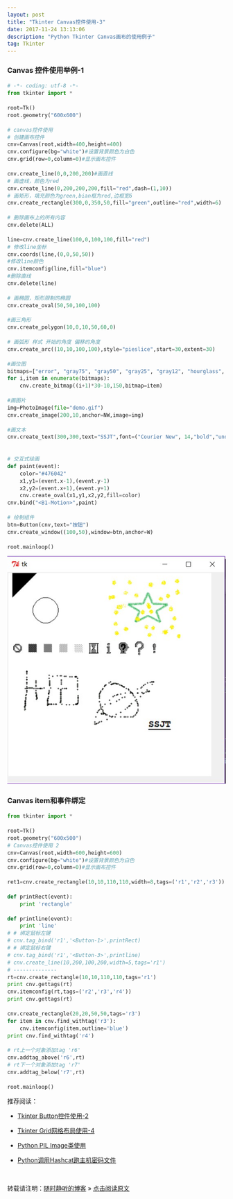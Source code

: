 ```yaml
--- 
layout: post
title: "Tkinter Canvas控件使用-3"
date: 2017-11-24 13:13:06 
description: "Python Tkinter Canvas画布的使用例子"
tag: Tkinter
---
```


### Canvas 控件使用举例-1

```Python
# -*- coding: utf-8 -*-
from tkinter import *

root=Tk()
root.geometry("600x600")

# canvas控件使用
# 创建画布控件
cnv=Canvas(root,width=400,height=400)
cnv.configure(bg="white")#设置背景颜色为白色
cnv.grid(row=0,column=0)#显示画布控件

cnv.create_line(0,0,200,200)#画直线
# 画虚线，颜色为red
cnv.create_line(0,200,200,200,fill="red",dash=(1,10))
# 画矩形，填充颜色为green,bian框为red,边框宽6
cnv.create_rectangle(300,0,350,50,fill="green",outline="red",width=6)

# 删除画布上的所有内容
cnv.delete(ALL)

line=cnv.create_line(100,0,100,100,fill="red")
# 修改line坐标
cnv.coords(line,(0,0,50,50))
#修改line颜色
cnv.itemconfig(line,fill="blue")
#删除直线
cnv.delete(line)

# 画椭圆，矩形限制的椭圆
cnv.create_oval(50,50,100,100)

#画三角形
cnv.create_polygon(10,0,10,50,60,0)

# 画弧形 样式 开始的角度 偏移的角度
cnv.create_arc((10,10,100,100),style="pieslice",start=30,extent=30)

#画位图
bitmaps=["error", "gray75", "gray50", "gray25", "gray12", "hourglass", "info", "questhead", "question", "warning"]
for i,item in enumerate(bitmaps):
    cnv.create_bitmap((i+1)*30-10,150,bitmap=item)

#画图片
img=PhotoImage(file="demo.gif")
cnv.create_image(200,10,anchor=NW,image=img)

#画文本
cnv.create_text(300,300,text="SSJT",font=("Courier New", 14,"bold","underline"))


# 交互式绘画
def paint(event):
    color="#476042"
    x1,y1=(event.x-1),(event.y-1)
    x2,y2=(event.x+1),(event.y+1)
    cnv.create_oval(x1,y1,x2,y2,fill=color)
cnv.bind("<B1-Motion>",paint)

# 绘制组件
btn=Button(cnv,text="按钮")
cnv.create_window((100,50),window=btn,anchor=W)

root.mainloop()
```

<img src="/images/posts/Python/Tkinter/Canvas/Tkinter_Canvas_1.jpg" >

### Canvas item和事件绑定
```Python
from tkinter import *

root=Tk()
root.geometry("600x500")
# Canvas控件使用 2
cnv=Canvas(root,width=600,height=600)
cnv.configure(bg="white")#设置背景颜色为白色
cnv.grid(row=0,column=0)#显示画布控件

ret1=cnv.create_rectangle(10,10,110,110,width=8,tags=('r1','r2','r3'))

def printRect(event):
    print 'rectangle'

def printline(event):
    print 'line'
# # 绑定鼠标左键
# cnv.tag_bind('r1','<Button-1>',printRect)
# # 绑定鼠标右键
# cnv.tag_bind('r1','<Button-3>',printline)
# cnv.create_line(10,200,100,200,width=5,tags='r1')
# --------------
rt=cnv.create_rectangle(10,10,110,110,tags='r1')
print cnv.gettags(rt)
cnv.itemconfig(rt,tags=('r2','r3','r4'))
print cnv.gettags(rt)

cnv.create_rectangle(20,20,50,50,tags='r3')
for item in cnv.find_withtag('r3'):
    cnv.itemconfig(item,outline='blue')
print cnv.find_withtag('r4')

# rt上一个对象添加tag 'r6'
cnv.addtag_above('r6',rt)
# rt下一个对象添加tag 'r7'
cnv.addtag_below('r7',rt)

root.mainloop()
```




推荐阅读：

- [Tkinter Button控件使用-2](https://ssjt21.github.io/2017/11/Python_TK_Button/)

- [Tkinter Grid网格布局使用-4](https://ssjt21.github.io/2017/11/Python_TK_Grid/)

- [Python PIL Image类使用](http://ssjt21.github.io/2017/11/Python_PIL_Image_Module/)

- [Python调用Hashcat跑主机密码文件](http://ssjt21.github.io/2017/11/Python_Hashcatshell/)



<br>

转载请注明：[随时静听的博客](http://ssjt21.github.io) » [点击阅读原文](https://ssjt21.github.io/2017/11/Python_TK_Canvas/)